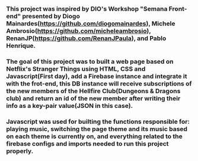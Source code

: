 ### This project was inspired by DIO's Workshop "Semana Front-end" presented by Diogo Mainardes(https://github.com/diogomainardes), Michele Ambrosio(https://github.com/micheleambrosio), RenanJP(https://github.com/RenanJPaula), and Pablo Henrique.
### The goal of this project was to built a web page based on Netflix's Stranger Things using HTML, CSS and Javascript(First day), add a Firebase instance and integrate it with the frot-end, this DB instance will receive subscriptions of the new members of the Hellfire Club(Dungeons & Dragons club) and return an id of the new member after writing their info as a key-pair value(JSON in this case).
### Javascript was used for builting the functions responsible for: playing music, switching the page theme and its music based on each theme is currently on, and everything related to the firebase configs and imports needed to run this project properly.
